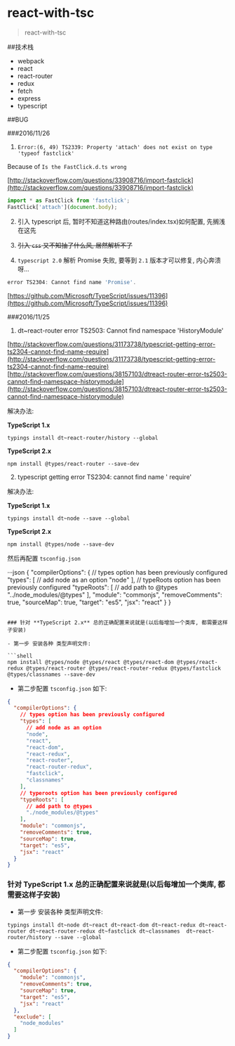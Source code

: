# react-with-tsc

> react-with-tsc

##技术栈

- webpack
- react
- react-router
- redux
- fetch
- express
- typescript


##BUG

###2016/11/26

1. `Error:(6, 49) TS2339: Property 'attach' does not exist on type 'typeof fastclick'`

Because of `Is the FastClick.d.ts wrong`

[http://stackoverflow.com/questions/33908716/import-fastclick](http://stackoverflow.com/questions/33908716/import-fastclick)

```js
import * as FastClick from 'fastclick';
FastClick['attach'](document.body);
```

2. 引入 typescript 后, 暂时不知道这种路由(routes/index.tsx)如何配置, 先搁浅在这先

3. ~~引入 `css` 又不知抽了什么风, 居然解析不了~~

4. `typescript 2.0` 解析 Promise 失败, 要等到 `2.1` 版本才可以修复, 内心奔溃呀...

```js
error TS2304: Cannot find name 'Promise'.
```

[https://github.com/Microsoft/TypeScript/issues/11396](https://github.com/Microsoft/TypeScript/issues/11396)

###2016/11/25


1. dt~react-router error TS2503: Cannot find namespace 'HistoryModule'

[http://stackoverflow.com/questions/31173738/typescript-getting-error-ts2304-cannot-find-name-require](http://stackoverflow.com/questions/31173738/typescript-getting-error-ts2304-cannot-find-name-require)
[http://stackoverflow.com/questions/38157103/dtreact-router-error-ts2503-cannot-find-namespace-historymodule](http://stackoverflow.com/questions/38157103/dtreact-router-error-ts2503-cannot-find-namespace-historymodule)

解决办法:

**TypeScript 1.x**

```shell
typings install dt~react-router/history --global
```

**TypeScript 2.x**

```shell
npm install @types/react-router --save-dev
```

2. typescript getting error TS2304: cannot find name ' require'

解决办法:

**TypeScript 1.x**

```shell
typings install dt~node --save --global
```

**TypeScript 2.x**

```shell
npm install @types/node --save-dev
```

然后再配置 `tsconfig.json`

···json
{
  "compilerOptions": {
    // types option has been previously configured
      "types": [
        // add node as an option
        "node"
      ],
      // typeRoots option has been previously configured
      "typeRoots": [
        // add path to @types
        "../node_modules/@types"
      ],
    "module": "commonjs",
    "removeComments": true,
    "sourceMap": true,
    "target": "es5",
    "jsx": "react"
  }
}
```

### 针对 **TypeScript 2.x** 总的正确配置来说就是(以后每增加一个类库, 都需要这样子安装)

- 第一步 安装各种 类型声明文件:

```shell
npm install @types/node @types/react @types/react-dom @types/react-redux @types/react-router @types/react-router-redux @types/fastclick @types/classnames --save-dev
```

- 第二步配置 `tsconfig.json` 如下:

```json
{
  "compilerOptions": {
    // types option has been previously configured
    "types": [
      // add node as an option
      "node",
      "react",
      "react-dom",
      "react-redux",
      "react-router",
      "react-router-redux",
      "fastclick",
      "classnames"
    ],
    // typeroots option has been previously configured
    "typeRoots": [
      // add path to @types
      "./node_modules/@types"
    ],
    "module": "commonjs",
    "removeComments": true,
    "sourceMap": true,
    "target": "es5",
    "jsx": "react"
  }
}
```

### 针对 **TypeScript 1.x** 总的正确配置来说就是(以后每增加一个类库, 都需要这样子安装)

- 第一步 安装各种 类型声明文件:

```shell
typings install dt~node dt~react dt~react-dom dt~react-redux dt~react-router dt~react-router-redux dt~fastclick dt~classnames  dt~react-router/history --save --global
```

- 第二步配置 `tsconfig.json` 如下:

```json
{
  "compilerOptions": {
    "module": "commonjs",
    "removeComments": true,
    "sourceMap": true,
    "target": "es5",
    "jsx": "react"
  },
  "exclude": [
    "node_modules"
  ]
}
```